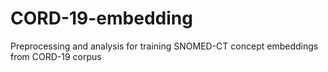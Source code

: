 # CORD-19-embedding
Preprocessing and analysis for training SNOMED-CT concept embeddings from CORD-19 corpus
